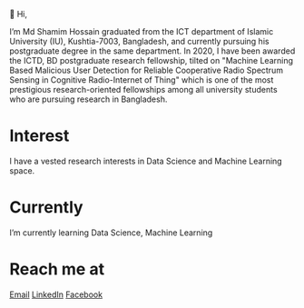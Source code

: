 👋 Hi,

I’m Md Shamim Hossain graduated from the ICT department of Islamic University (IU), Kushtia-7003, Bangladesh, and currently pursuing his postgraduate degree in the same department. In 2020, I have been awarded the ICTD, BD postgraduate research fellowship, tilted on "Machine Learning Based Malicious User Detection for Reliable Cooperative Radio Spectrum Sensing in Cognitive Radio-Internet of Thing" which is one of the most prestigious research-oriented fellowships among all university students who are pursuing research in Bangladesh.
# Interest
I have a vested research interests in Data Science and Machine Learning space.
# Currently
I’m currently learning Data Science, Machine Learning

# Reach me at
[Email](shamim.ice.iu@gmail.com)
[LinkedIn](https://www.linkedin.com/in/shamim-ice/)
[Facebook](https://www.facebook.com/shamim.ice.iu/)

<!---
shamim-ice/shamim-ice is a ✨ special ✨ repository because its `README.md` (this file) appears on your GitHub profile.
You can click the Preview link to take a look at your changes.
--->
